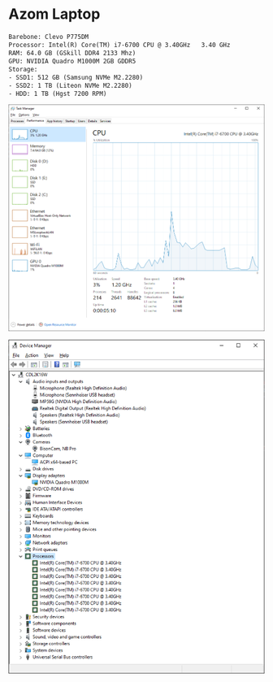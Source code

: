 # Azom Laptop 

```
Barebone: Clevo P775DM
Processor: Intel(R) Core(TM) i7-6700 CPU @ 3.40GHz   3.40 GHz
RAM: 64.0 GB (GSkill DDR4 2133 Mhz)
GPU: NVIDIA Quadro M1000M 2GB GDDR5
Storage:
- SSD1: 512 GB (Samsung NVMe M2.2280)
- SSD2: 1 TB (Liteon NVMe M2.2280)
- HDD: 1 TB (Hgst 7200 RPM)
```

![](./images/azom-laptop-properties-1.png "Windows 10 Task Manager")

![](./images/azom-laptop-device-manager-1.png "Device Manager")